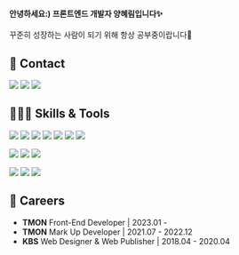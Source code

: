 #### 안녕하세요:) 프론트엔드 개발자 양혜림입니다✨    
꾸준히 성장하는 사람이 되기 위해 항상 공부중이랍니다🚀      


## 🔗 Contact
<a href="https://blog.naver.com/did3296" target="_blank"><img src="https://img.shields.io/badge/-Daily%20Blog-brightgreen"/></a>
<a href="hyerimiya1216@gmail.com" target="_blank"><img src="https://img.shields.io/badge/-hyerimiya1216%40gmail.com-ff69b4"/></a>
<a href="did3296@naver.com" target="_blank"><img src="https://img.shields.io/badge/-did3296@naver.com-00ad00"/></a>


## 👩🏻‍💻 Skills & Tools
<img src="https://img.shields.io/badge/HTML-E34F26?style=flat-square&logo=HTML5&logoColor=white"/> <img src="https://img.shields.io/badge/CSS-1572B6?style=flat-square&logo=CSS3&logoColor=white"/> <img src="https://img.shields.io/badge/SASS-CC6699?style=flat-square&logo=Sass&logoColor=white"/> <img src="https://img.shields.io/badge/JavaScript-F7DF1E?style=flat-square&logo=JavaScript&logoColor=white"/> <img src="https://img.shields.io/badge/jQuery-0769AD?style=flat-square&logo=jQuery&logoColor=white"/> <img src="https://img.shields.io/badge/Git-F05032?style=flat-square&logo=Git&logoColor=white"/> <img src="https://img.shields.io/badge/Gulp-CF4647?style=flat-square&logo=gulp&logoColor=white"/>   

<img src="https://img.shields.io/badge/Jira-0052CC?style=flat-square&logo=Jira&logoColor=white"/> <img src="https://img.shields.io/badge/Bitbucket-0052CC?style=flat-square&logo=Bitbucket&logoColor=white"/> <img src="https://img.shields.io/badge/Confluence-172B4D?style=flat-square&logo=Confluence&logoColor=white"/>

<img src="https://img.shields.io/badge/Zeplin-FFE005?style=flat-square&logo=Zeplin&logoColor=white"/> <img src="https://img.shields.io/badge/Photoshop-31A8FF?style=flat-square&logo=Adobe Photoshop&logoColor=white"/> <img src="https://img.shields.io/badge/Illustrator-FF9A00?style=flat-square&logo=Adobe Illustrator&logoColor=white"/>

## 🏢 Careers
* **TMON** Front-End Developer | 2023.01 - 
* **TMON** Mark Up Developer | 2021.07 - 2022.12
* **KBS** Web Designer & Web Publisher | 2018.04 - 2020.04
